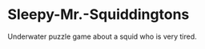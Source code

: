 Sleepy-Mr.-Squiddingtons
========================

Underwater puzzle game about a squid who is very tired.

